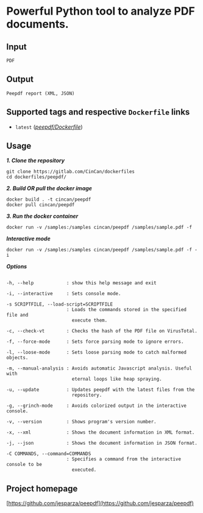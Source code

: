 # Powerful Python tool to analyze PDF documents.

## Input

```
PDF
```

## Output

```
Peepdf report (XML, JSON)
```

## Supported tags and respective `Dockerfile` links

* `latest` ([*peepdf/Dockerfile*](https://gitlab.com/CinCan/dockerfiles/blob/master/peepdf/Dockerfile))


## Usage


***1. Clone the repository***

```
git clone https://gitlab.com/CinCan/dockerfiles
cd dockerfiles/peepdf/
```

***2. Build OR pull the docker image*** 

```
docker build . -t cincan/peepdf
docker pull cincan/peepdf
```

***3. Run the docker container***

```
docker run -v /samples:/samples cincan/peepdf /samples/sample.pdf -f
```

***Interactive mode***
```
docker run -v /samples:/samples cincan/peepdf /samples/sample.pdf -f -i
```


***Options***
```  

-h, --help            : show this help message and exit

-i, --interactive     : Sets console mode.

-s SCRIPTFILE, --load-script=SCRIPTFILE
                      : Loads the commands stored in the specified file and
                        execute them.
                        
-c, --check-vt        : Checks the hash of the PDF file on VirusTotal.

-f, --force-mode      : Sets force parsing mode to ignore errors.

-l, --loose-mode      : Sets loose parsing mode to catch malformed objects.

-m, --manual-analysis : Avoids automatic Javascript analysis. Useful with
                        eternal loops like heap spraying.
                        
-u, --update          : Updates peepdf with the latest files from the
                        repository.
                        
-g, --grinch-mode     : Avoids colorized output in the interactive console.

-v, --version         : Shows program's version number.

-x, --xml             : Shows the document information in XML format.

-j, --json            : Shows the document information in JSON format.

-C COMMANDS, --command=COMMANDS
                      : Specifies a command from the interactive console to be
                        executed.
```

## Project homepage

[https://github.com/jesparza/peepdf](https://github.com/jesparza/peepdf)
